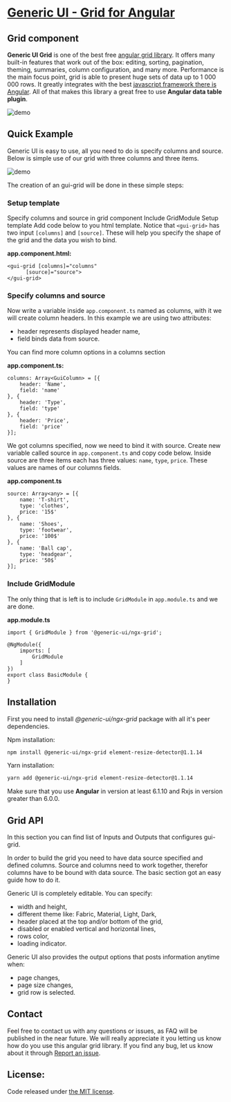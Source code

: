 # <a href='https://generic-ui.com' >Generic UI - Grid for Angular</a>
## Grid component

**Generic UI Grid** is one of the best free <a href="https://generic-ui.com">angular grid library</a>.
 It offers many built-in features that work out of the box:
  editing, sorting, pagination, theming, summaries, column configuration, and many more.
   Performance is the main focus point, grid is able to present huge sets of data up to 1 000 000 rows.
    It greatly integrates with the best <a href="https://angular.io">javascript framework there is Angular</a>.
     All of that makes this library a great free to use **Angular data
  table
  plugin**.

![demo](https://generic-ui.com/assets/example/grid.png)

## Quick Example
Generic UI is easy to use, all you need to do is specify columns and source. Below is simple use of our grid with three columns and three items.

![demo](https://generic-ui.com/assets/images/grid-basic.png)

The creation of an gui-grid will be done in these simple steps:

### Setup template
Specify columns and source in grid component
Include GridModule
Setup template
Add code below to you html template. Notice that `<gui-grid>` has two input `[columns]` and `[source]`. These will help you specify the shape of the grid and the data you wish to bind.

**app.component.html:**
```
<gui-grid [columns]="columns"
	  [source]="source">
</gui-grid>
```

### Specify columns and source
Now write a variable inside `app.component.ts` named as columns, with it we will create column headers. In this example we are using two attributes:

* header represents displayed header name,
* field binds data from source.

You can find more column options in a columns section

**app.component.ts:**
```
columns: Array<GuiColumn> = [{
    header: 'Name',
    field: 'name'
}, {
    header: 'Type',
    field: 'type'
}, {
    header: 'Price',
    field: 'price'
}];
```


We got columns specified, now we need to bind it with source.
Create new variable called source in `app.component.ts` and copy code below.
 Inside source are three items each has three values: `name`, `type`, `price`. These values are names of our columns fields.

**app.component.ts**
```
source: Array<any> = [{
    name: 'T-shirt',
    type: 'clothes',
    price: '15$'
}, {
    name: 'Shoes',
    type: 'footwear',
    price: '100$'
}, {
    name: 'Ball cap',
    type: 'headgear',
    price: '50$'
}];
```

### Include GridModule
The only thing that is left is to include `GridModule` in `app.module.ts` and we are done.

**app.module.ts**
```
import { GridModule } from '@generic-ui/ngx-grid';

@NgModule({
	imports: [
		GridModule
	]
})
export class BasicModule {
}
```

## Installation
First you need to install *@generic-ui/ngx-grid* package with all it's peer dependencies.


Npm installation:
```Bash
npm install @generic-ui/ngx-grid element-resize-detector@1.1.14
```


Yarn installation:
```Bash
yarn add @generic-ui/ngx-grid element-resize-detector@1.1.14
```

Make sure that you use **Angular** in version at least 6.1.10 and Rxjs in version greater than 6.0.0.

## Grid API

In this section you can find list of Inputs and Outputs that configures gui-grid.

In order to build the grid you need to have data source specified and defined columns. Source and columns need to work together, therefor columns have to be bound with data source. The basic section got an easy guide how to do it.

Generic UI is completely editable. You can specify:

* width and height,
* different theme like: Fabric, Material, Light, Dark,
* header placed at the top and/or bottom of the grid,
* disabled or enabled vertical and horizontal lines,
* rows color,
* loading indicator.

Generic UI also provides the output options that posts information anytime when:

* page changes,
* page size changes,
* grid row is selected.

## Contact

Feel free to contact us with any questions or issues, as FAQ will be published in the near future. 
We will really appreciate it you letting us know how do you use
 this angular grid library. If you find any bug, let us know about it through <a href="https://github.com/generic-ui/generic-ui/issues">Report an issue</a>.

## License:
Code released under <a href='https://github.com/generic-ui/generic-ui/blob/master/grid/LICENSE' >the MIT license</a>.
